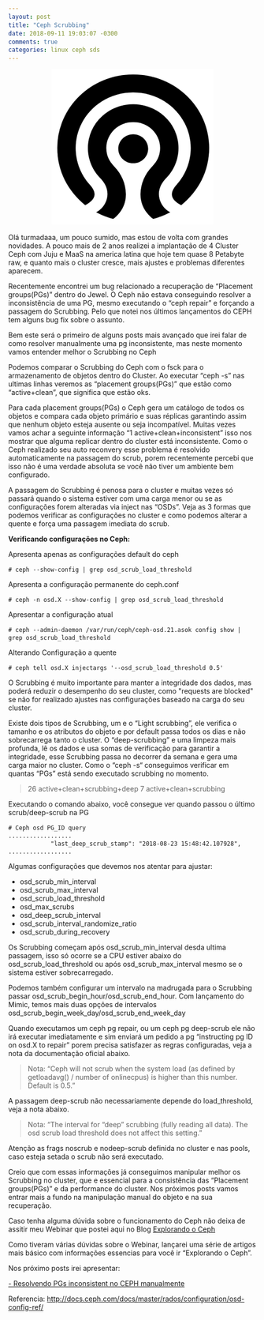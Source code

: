 ```yaml
---
layout: post
title: "Ceph Scrubbing"
date: 2018-09-11 19:03:07 -0300
comments: true
categories: linux ceph sds
---
```


<span style="display:block;text-align:center">![](/images/ceph/ceph.png) </span>

Olá turmadaaa, um pouco sumido, mas estou de volta com grandes novidades. A pouco mais de 2 anos realizei a implantação de 4 Cluster Ceph com Juju e MaaS na america latina que hoje tem quase 8 Petabyte raw, e quanto mais o cluster cresce, mais ajustes e problemas diferentes aparecem.

Recentemente encontrei um bug relacionado a recuperação de “Placement groups(PGs)” dentro do Jewel. O Ceph não estava conseguindo resolver a inconsistência de uma PG, mesmo executando o “ceph repair” e forçando a passagem do Scrubbing. Pelo que notei nos últimos lançamentos do CEPH tem alguns bug fix sobre o assunto. 

Bem este será o primeiro de alguns posts mais avançado que irei falar de como resolver manualmente uma pg inconsistente, mas neste momento vamos entender melhor o Scrubbing no Ceph

Podemos comparar o Scrubbing do Ceph com o fsck para o armazenamento de objetos dentro do Cluster.
Ao executar “ceph -s” nas ultimas linhas veremos as “placement groups(PGs)” que estão como “active+clean”, que significa que estão oks.

Para cada placement groups(PGs) o Ceph gera um catálogo de todos os objetos e compara cada objeto primário e suas réplicas garantindo assim que nenhum objeto esteja ausente ou seja incompatível. Muitas vezes vamos achar a seguinte informação “1 active+clean+inconsistent” isso nos mostrar que alguma replicar dentro do cluster está inconsistente. Como o Ceph realizado seu auto reconvery esse problema é resolvido automaticamente na passagem do scrub, porem recentemente percebi que isso não é uma verdade absoluta se você não tiver um ambiente bem configurado.

A passagem do Scrubbing é penosa para o cluster e muitas vezes só passará quando o sistema estiver com uma carga menor ou se as configurações forem alteradas via inject nas “OSDs”. Veja as 3 formas que podemos verificar as configurações no cluster e como podemos alterar a quente e força uma passagem imediata do scrub.

**Verificando configurações no Ceph:**

Apresenta apenas as configurações default do ceph 

    # ceph --show-config | grep osd_scrub_load_threshold

Apresenta a configuração permanente do ceph.conf    
        
    # ceph -n osd.X --show-config | grep osd_scrub_load_threshold


Apresentar a configuração atual
        
    # ceph --admin-daemon /var/run/ceph/ceph-osd.21.asok config show | grep osd_scrub_load_threshold


Alterando Configuração a quente

    # ceph tell osd.X injectargs '--osd_scrub_load_threshold 0.5' 


O Scrubbing é muito importante para manter a integridade dos dados, mas poderá reduzir o desempenho do seu cluster, como "requests are blocked" se não for realizado ajustes nas configurações baseado na carga do seu cluster.

Existe dois tipos de Scrubbing, um e o “Light scrubbing”, ele verifica o tamanho e os atributos do objeto e por default passa todos os dias e não sobrecarrega tanto o cluster. O “deep-scrubbing”  e uma limpeza mais profunda, lê os dados e usa somas de verificação para garantir a integridade, esse Scrubbing passa no decorrer da semana e gera uma carga maior no cluster. Como o “ceph -s“ conseguimos verificar em quantas “PGs” está sendo executado scrubbing no momento.

> 26 active+clean+scrubbing+deep
> 7 active+clean+scrubbing

Executando o comando abaixo, você consegue ver quando passou o último scrub/deep-scrub na PG


    # Ceph osd PG_ID query 
    ..................
                "last_deep_scrub_stamp": "2018-08-23 15:48:42.107928",
    ..................   


Algumas configurações que devemos nos atentar para ajustar:

- osd_scrub_min_interval
- osd_scrub_max_interval
- osd_scrub_load_threshold
- osd_max_scrubs
- osd_deep_scrub_interval
- osd_scrub_interval_randomize_ratio
- osd_scrub_during_recovery

Os Scrubbing começam após osd_scrub_min_interval desda ultima passagem, isso só ocorre se a CPU estiver abaixo do osd_scrub_load_threshold ou após osd_scrub_max_interval mesmo se o sistema estiver sobrecarregado.

Podemos também configurar um intervalo na madrugada para o Scrubbing passar osd_scrub_begin_hour/osd_scrub_end_hour. Com lançamento do Mimic, temos mais duas opções de intervalos osd_scrub_begin_week_day/osd_scrub_end_week_day

Quando executamos um ceph pg repair, ou um ceph pg deep-scrub ele não irá executar imediatamente e sim enviará um pedido a pg “instructing pg ID on osd.X to repair” porem precisa satisfazer as regras configuradas, veja a nota da documentação oficial abaixo.

> Nota: “Ceph will not scrub when the system load (as defined by getloadavg() / number of onlinecpus) is higher than this number. Default is 0.5.”

A passagem deep-scrub não necessariamente depende do load_threshold, veja a nota abaixo.

>Nota: “The interval for “deep” scrubbing (fully reading all data). The osd scrub load threshold does not affect this setting.”

Atenção as frags noscrub e nodeep-scrub definida no cluster e nas pools, caso esteja setada o scrub não será executado.

Creio que com essas informações já conseguimos manipular melhor os Scrubbing no cluster, que e essencial para a consistência das  “Placement groups(PGs)” e da performance do cluster. Nos próximos posts vamos entrar mais a fundo na manipulação manual do objeto e na sua recuperação.

 Caso tenha alguma dúvida sobre o funcionamento do Ceph não deixa de assitir meu Webinar que postei aqui no Blog [Explorando o Ceph](http://brunocarvalho.net/blog/2018/04/03/webinar-explorando-o-ceph/) 
 
 Como tiveram várias dúvidas sobre o Webinar, lançarei uma série de artigos mais básico com informações essencias para você ir “Explorando o Ceph”.

Nos próximo posts irei apresentar: 

[ - Resolvendo PGs inconsistent no CEPH manualmente ](http://brunocarvalho.net/)


Referencia: http://docs.ceph.com/docs/master/rados/configuration/osd-config-ref/
